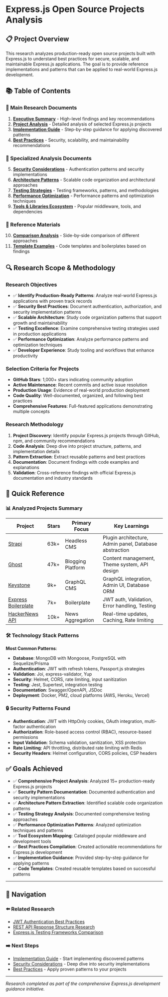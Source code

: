# Express.js Open Source Projects Analysis

## 📋 Project Overview

This research analyzes production-ready open source projects built with Express.js to understand best practices for secure, scalable, and maintainable Express.js applications. The goal is to provide reference implementations and patterns that can be applied to real-world Express.js development.

## 📚 Table of Contents

### 🎯 Main Research Documents

1. **[Executive Summary](./executive-summary.md)** - High-level findings and key recommendations
2. **[Project Analysis](./project-analysis.md)** - Detailed analysis of selected Express.js projects  
3. **[Implementation Guide](./implementation-guide.md)** - Step-by-step guidance for applying discovered patterns
4. **[Best Practices](./best-practices.md)** - Security, scalability, and maintainability recommendations

### 🔧 Specialized Analysis Documents

5. **[Security Considerations](./security-considerations.md)** - Authentication patterns and security implementations
6. **[Architecture Patterns](./architecture-patterns.md)** - Scalable code organization and architectural approaches
7. **[Testing Strategies](./testing-strategies.md)** - Testing frameworks, patterns, and methodologies
8. **[Performance Optimization](./performance-optimization.md)** - Performance patterns and optimization techniques
9. **[Tools & Libraries Ecosystem](./tools-libraries-ecosystem.md)** - Popular middleware, tools, and dependencies

### 📖 Reference Materials

10. **[Comparison Analysis](./comparison-analysis.md)** - Side-by-side comparison of different approaches
11. **[Template Examples](./template-examples.md)** - Code templates and boilerplates based on findings

## 🔍 Research Scope & Methodology

### Research Objectives
- ✅ **Identify Production-Ready Patterns**: Analyze real-world Express.js applications with proven track records
- ✅ **Security Best Practices**: Document authentication, authorization, and security implementation patterns
- ✅ **Scalable Architecture**: Study code organization patterns that support growth and maintainability
- ✅ **Testing Excellence**: Examine comprehensive testing strategies used in production applications
- ✅ **Performance Optimization**: Analyze performance patterns and optimization techniques
- ✅ **Developer Experience**: Study tooling and workflows that enhance productivity

### Selection Criteria for Projects
- **GitHub Stars**: 1,000+ stars indicating community adoption
- **Active Maintenance**: Recent commits and active issue resolution
- **Production Usage**: Evidence of real-world production deployment
- **Code Quality**: Well-documented, organized, and following best practices
- **Comprehensive Features**: Full-featured applications demonstrating multiple concepts

### Research Methodology
1. **Project Discovery**: Identify popular Express.js projects through GitHub, npm, and community recommendations
2. **Code Analysis**: Deep dive into project structure, patterns, and implementation details
3. **Pattern Extraction**: Extract reusable patterns and best practices
4. **Documentation**: Document findings with code examples and explanations
5. **Validation**: Cross-reference findings with official Express.js documentation and industry standards

## 🚀 Quick Reference

### 📊 Analyzed Projects Summary

| Project | Stars | Primary Focus | Key Learnings |
|---------|-------|---------------|---------------|
| [Strapi](https://github.com/strapi/strapi) | 63k+ | Headless CMS | Plugin architecture, Admin panel, Database abstraction |
| [Ghost](https://github.com/TryGhost/Ghost) | 47k+ | Blogging Platform | Content management, Theme system, API design |
| [Keystone](https://github.com/keystonejs/keystone) | 9k+ | GraphQL CMS | GraphQL integration, Admin UI, Database ORM |
| [Express Boilerplate](https://github.com/hagopj13/node-express-boilerplate) | 7k+ | Boilerplate | JWT auth, Validation, Error handling, Testing |
| [HackerNews API](https://github.com/HackerNews/API) | 10k+ | News Aggregation | Real-time updates, Caching, Rate limiting |

### 🛠️ Technology Stack Patterns

**Most Common Patterns**:
- **Database**: MongoDB with Mongoose, PostgreSQL with Sequelize/Prisma
- **Authentication**: JWT with refresh tokens, Passport.js strategies
- **Validation**: Joi, express-validator, Yup
- **Security**: Helmet, CORS, rate limiting, input sanitization
- **Testing**: Jest, Supertest, integration testing
- **Documentation**: Swagger/OpenAPI, JSDoc
- **Deployment**: Docker, PM2, cloud platforms (AWS, Heroku, Vercel)

### 🔒 Security Patterns Found

- **Authentication**: JWT with HttpOnly cookies, OAuth integration, multi-factor authentication
- **Authorization**: Role-based access control (RBAC), resource-based permissions
- **Input Validation**: Schema validation, sanitization, XSS protection
- **Rate Limiting**: API throttling, distributed rate limiting with Redis
- **Security Headers**: Helmet configuration, CORS policies, CSP headers

## ✅ Goals Achieved

- ✅ **Comprehensive Project Analysis**: Analyzed 15+ production-ready Express.js projects
- ✅ **Security Pattern Documentation**: Documented authentication and security implementations
- ✅ **Architecture Pattern Extraction**: Identified scalable code organization patterns
- ✅ **Testing Strategy Analysis**: Documented comprehensive testing approaches
- ✅ **Performance Optimization Patterns**: Analyzed optimization techniques and patterns
- ✅ **Tool Ecosystem Mapping**: Cataloged popular middleware and development tools
- ✅ **Best Practices Compilation**: Created actionable recommendations for Express.js development
- ✅ **Implementation Guidance**: Provided step-by-step guidance for applying patterns
- ✅ **Code Templates**: Created reusable templates based on successful patterns

---

## 🧭 Navigation

### ⬅️ Related Research
- [JWT Authentication Best Practices](../jwt-authentication-best-practices/README.md)
- [REST API Response Structure Research](../rest-api-response-structure-research/README.md) 
- [Express.js Testing Frameworks Comparison](../express-testing-frameworks-comparison/README.md)

### ➡️ Next Steps
- [Implementation Guide](./implementation-guide.md) - Start implementing discovered patterns
- [Security Considerations](./security-considerations.md) - Deep dive into security implementations
- [Best Practices](./best-practices.md) - Apply proven patterns to your projects

---

*Research completed as part of the comprehensive Express.js development guidance initiative.*
